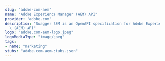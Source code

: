 ```yaml
---
slug: "adobe-com-aem"
name: "Adobe Experience Manager (AEM) API"
provider: "adobe.com"
description: "Swagger AEM is an OpenAPI specification for Adobe Experience Manager\
  \ (AEM) API"
logo: "adobe.com-aem-logo.jpeg"
logoMediaType: "image/jpeg"
tags:
- name: "marketing"
stubs: "adobe.com-aem-stubs.json"
---
```


